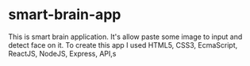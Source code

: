 # smart-brain-app
This is smart brain application. It's allow paste some image to input and detect face on it. To create this app I used HTML5, CSS3, EcmaScript, ReactJS, NodeJS, Express, API,s 
